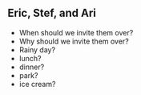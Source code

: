 ## Eric, Stef, and Ari
- When should we invite them over?
- Why should we invite them over?
- Rainy day?
- lunch?
- dinner?
- park?
- ice cream?
